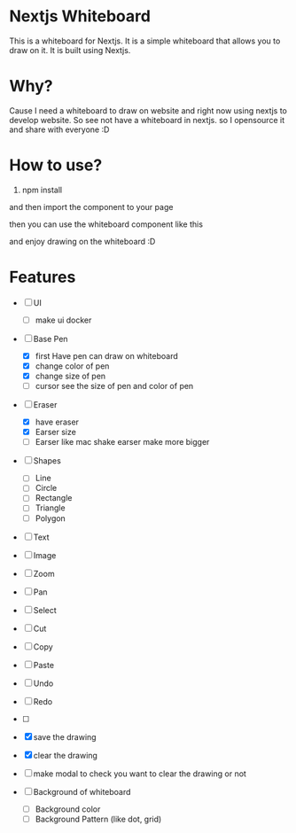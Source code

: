 # Nextjs Whiteboard
This is a whiteboard for Nextjs. It is a simple whiteboard that allows you to draw on it. It is built using Nextjs.

# Why?
Cause I need a whiteboard to draw on website and right now using nextjs to develop website. So see not have a whiteboard in nextjs. so I opensource it and share with everyone :D

# How to use?
1. npm install

and then import the component to your page

then you can use the whiteboard component like this

and enjoy drawing on the whiteboard :D



# Features

- [ ] UI
  - [ ] make ui docker
- [ ] Base Pen
  - [x] first Have pen can draw on whiteboard
  - [X] change color of pen
  - [X] change size of pen
  - [ ] cursor see the size of pen and color of pen
- [ ] Eraser
  - [X] have eraser
  - [X] Earser size
  - [ ] Earser like mac shake earser make more bigger
- [ ] Shapes
  - [ ] Line
  - [ ] Circle
  - [ ] Rectangle
  - [ ] Triangle
  - [ ] Polygon

- [ ] Text
- [ ] Image
- [ ] Zoom
- [ ] Pan
- [ ] Select
- [ ] Cut
- [ ] Copy
- [ ] Paste
- [ ] Undo
- [ ] Redo
- [ ] 

- [X] save the drawing
- [X] clear the drawing

- [ ] make modal to check you want to clear the drawing or not
- [ ] Background of whiteboard
  - [ ] Background color
  - [ ] Background Pattern (like dot, grid)